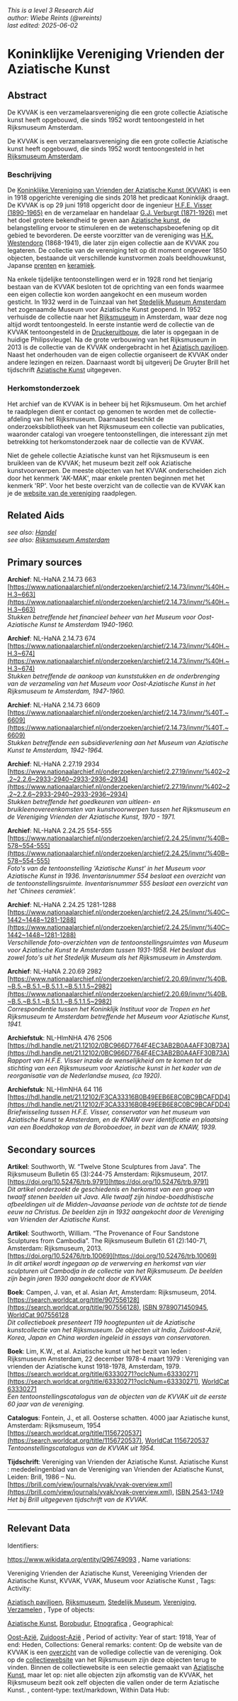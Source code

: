 
_This is a level 3 Research Aid_  
_author: Wiebe Reints (@wreints)_  
_last edited: 2025-06-02_  

# Koninklijke Vereniging Vrienden der Aziatische Kunst


## Abstract

De KVVAK is een verzamelaarsvereniging die een grote collectie Aziatische kunst heeft opgebouwd, die sinds 1952 wordt tentoongesteld in het Rijksmuseum Amsterdam.

De KVVAK is een verzamelaarsvereniging die een grote collectie Aziatische kunst heeft opgebouwd, die sinds 1952 wordt tentoongesteld in het [Rijksmuseum Amsterdam](https://app.colonialcollections.nl/nl/research-guide/https%3A%2F%2Fn2t%252Enet%2Fark%3A%2F27023%2F0d0d07f9e69d73c961b30ffd357c1e47).

### Beschrijving

De [Koninklijke Vereniging van Vrienden der Aziatische Kunst (KVVAK)](https://www.wikidata.org/entity/Q96749093) is een in 1918 opgerichte vereniging die sinds 2018 het predicaat Koninklijk draagt. De KVVAK is op 29 juni 1918 opgericht door de ingenieur [H.F.E. Visser (1890-1965)](https://www.wikidata.org/entity/Q83286861) en de verzamelaar en handelaar [G.J. Verburgt (1871-1926)](https://www.wikidata.org/entity/Q84499681) met het doel grotere bekendheid te geven aan [Aziatische kunst](https://www.wikidata.org/entity/Q3399573), de belangstelling ervoor te stimuleren en de wetenschapsbeoefening op dit gebied te bevorderen. De eerste voorzitter van de vereniging was [H.K. Westendorp](https://www.wikidata.org/entity/Q96749169) (1868-1941), die later zijn eigen collectie aan de KVVAK zou legateren. De collectie van de vereniging telt op dit moment ongeveer 1850 objecten, bestaande uit verschillende kunstvormen zoals beeldhouwkunst, Japanse [prenten](http://vocab.getty.edu/aat/300106750) en [keramiek](http://vocab.getty.edu/aat/300310706). 

Na enkele tijdelijke tentoonstellingen werd er in 1928 rond het tienjarig bestaan van de KVVAK besloten tot de oprichting van een fonds waarmee een eigen collectie kon worden aangekocht en een museum worden gesticht. In 1932 werd in de Tuinzaal van het [Stedelijk Museum Amsterdam](https://www.wikidata.org/entity/Q924335) het zogenaamde Museum voor Aziatische Kunst geopend. In 1952 verhuisde de collectie naar het [Rijksmuseum](https://app.colonialcollections.nl/nl/research-guide/https%3A%2F%2Fn2t%252Enet%2Fark%3A%2F27023%2F0d0d07f9e69d73c961b30ffd357c1e47) in Amsterdam, waar deze nog altijd wordt tentoongesteld. In eerste instantie werd de collectie van de KVVAK tentoongesteld in de [Druckeruitbouw](https://www.wikidata.org/entity/Q25712476), die later is opgegaan in de huidige Philipsvleugel. Na de grote verbouwing van het Rijksmuseum in 2013 is de collectie van de KVVAK ondergebracht in het [Aziatisch paviljoen](http://www.wikidata.org/entity/Q37769044). Naast het onderhouden van de eigen collectie organiseert de KVVAK onder andere lezingen en reizen. Daarnaast wordt bij uitgeverij De Gruyter Brill het tijdschrift [Aziatische Kunst](https://brill.com/view/journals/vvak/vvak-overview.xml) uitgegeven.

### Herkomstonderzoek

Het archief van de KVVAK is in beheer bij het Rijksmuseum. Om het archief te raadplegen dient er contact op genomen te worden met de collectie-afdeling van het Rijksmuseum. Daarnaast beschikt de onderzoeksbibliotheek van het Rijksmuseum een collectie van publicaties, waaronder catalogi van vroegere tentoonstellingen, die interessant zijn met betrekking tot herkomstonderzoek naar de collectie van de KVVAK.

Niet de gehele collectie Aziatische kunst van het Rijksmuseum is een bruikleen van de KVVAK; het museum bezit zelf ook Aziatische kunstvoorwerpen. De meeste objecten van het KVVAK onderscheiden zich door het kenmerk 'AK-MAK', maar enkele prenten beginnen met het kenmerk 'RP'. Voor het beste overzicht van de collectie van de KVVAK kan je de [website van de vereniging](https://www.kvvak.nl/collectie/) raadplegen. 


## Related Aids

_see also: [Handel](niveau2/Dutch/Handel_20240326.yml)_  
_see also: [Rijksmuseum Amsterdam](niveau3/Dutch/RijksmuseumAmsterdam_20241006.yml)_  

## Primary sources

**Archief**: NL-HaNA 2.14.73 663  
[https://www.nationaalarchief.nl/onderzoeken/archief/2.14.73/invnr/%40H.~H.3~663](https://www.nationaalarchief.nl/onderzoeken/archief/2.14.73/invnr/%40H.~H.3~663)  
_Stukken betreffende het financieel beheer van het Museum voor Oost-Aziatische Kunst te Amsterdam 1940-1960._  

**Archief**: NL-HaNA 2.14.73 674  
[https://www.nationaalarchief.nl/onderzoeken/archief/2.14.73/invnr/%40H.~H.3~674](https://www.nationaalarchief.nl/onderzoeken/archief/2.14.73/invnr/%40H.~H.3~674)  
_Stukken betreffende de aankoop van kunststukken en de onderbrenging van de verzameling van het Museum voor Oost-Aziatische Kunst in het Rijksmuseum te Amsterdam, 1947-1960._  

**Archief**: NL-HaNA 2.14.73 6609  
[https://www.nationaalarchief.nl/onderzoeken/archief/2.14.73/invnr/%40T.~6609](https://www.nationaalarchief.nl/onderzoeken/archief/2.14.73/invnr/%40T.~6609)  
_Stukken betreffende een subsidieverlening aan het Museum van Aziatische Kunst te Amsterdam, 1942-1964._  

**Archief**: NL-HaNA 2.27.19 2934  
[https://www.nationaalarchief.nl/onderzoeken/archief/2.27.19/invnr/%402~2.2~2.2.6~2933-2940~2933-2936~2934](https://www.nationaalarchief.nl/onderzoeken/archief/2.27.19/invnr/%402~2.2~2.2.6~2933-2940~2933-2936~2934)  
_Stukken betreffende het goedkeuren van uitleen- en bruikleenovereenkomsten van kunstvoorwerpen tussen het Rijksmuseum en de Vereniging Vrienden der Aziatische Kunst, 1970 - 1971._  

**Archief**: NL-HaNA 2.24.25 554-555  
[https://www.nationaalarchief.nl/onderzoeken/archief/2.24.25/invnr/%40B~578~554-555](https://www.nationaalarchief.nl/onderzoeken/archief/2.24.25/invnr/%40B~578~554-555)  
_Foto's van de tentoonstelling 'Aziatische Kunst' in het Museum voor Aziatische Kunst in 1936. Inventarisnummer 554 beslaat een overzicht van de tentoonstellingsruimte. Inventarisnummer 555 beslaat een overzicht van het 'Chinees ceramiek'._  

**Archief**: NL-HaNA 2.24.25 1281-1288  
[https://www.nationaalarchief.nl/onderzoeken/archief/2.24.25/invnr/%40C~1442~1448~1281-1288](https://www.nationaalarchief.nl/onderzoeken/archief/2.24.25/invnr/%40C~1442~1448~1281-1288)  
_Verschillende foto-overzichten van de tentoonstellingsruimtes van Museum voor Aziatische Kunst te Amsterdam tussen 1931-1958. Het beslaat dus zowel foto's uit het Stedelijk Museum als het Rijksmuseum in Amsterdam._  

**Archief**: NL-HaNA 2.20.69 2982  
[https://www.nationaalarchief.nl/onderzoeken/archief/2.20.69/invnr/%40B.~B.5.~B.5.1.~B.5.1.1.~B.5.1.1.5~2982](https://www.nationaalarchief.nl/onderzoeken/archief/2.20.69/invnr/%40B.~B.5.~B.5.1.~B.5.1.1.~B.5.1.1.5~2982)  
_Correspondentie tussen het Koninklijk Instituut voor de Tropen en het Rijksmuseum te Amsterdam betreffende het Museum voor Aziatische Kunst, 1941._  

**Archiefstuk**: NL-HlmNHA 476 2506  
[https://hdl.handle.net/21.12102/0BC966D7764F4EC3AB2B0A4AFF30B73A](https://hdl.handle.net/21.12102/0BC966D7764F4EC3AB2B0A4AFF30B73A)  
_Rapport van H.F.E. Visser inzake de wenselijkheid om te komen tot de stichting van een Rijksmuseum voor Aziatische kunst in het kader van de reorganisatie van de Nederlandse musea, (ca 1920)._  

**Archiefstuk**: NL-HlmNHA 64 116  
[https://hdl.handle.net/21.12102/F3CA33316B0B49EEB6E8C0BC9BCAFDD4](https://hdl.handle.net/21.12102/F3CA33316B0B49EEB6E8C0BC9BCAFDD4)  
_Briefwisseling tussen H.F.E. Visser, conservator van het museum van Aziatische Kunst te Amsterdam, en de KNAW over identificatie en plaatsing van een Boeddhakop van de Boroboedoer, in bezit van de KNAW, 1939._  

## Secondary sources

**Artikel**: Southworth, W. “Twelve Stone Sculptures from Java”. The Rijksmuseum Bulletin 65 (3):244-75 Amsterdam: Rijksmuseum, 2017.  
[https://doi.org/10.52476/trb.9791](https://doi.org/10.52476/trb.9791)  
_Dit artikel onderzoekt de geschiedenis en herkomst van een groep van twaalf stenen beelden uit Java. Alle twaalf zijn hindoe-boeddhistische afbeeldingen uit de Midden-Javaanse periode van de achtste tot de tiende eeuw na Christus. De beelden zijn in 1932 aangekocht door de Vereniging van Vrienden der Aziatische Kunst._  

**Artikel**: Southworth, William. “The Provenance of Four Sandstone Sculptures from Cambodia”. The Rijksmuseum Bulletin 61 (2):140-71, Amsterdam: Rijksmuseum, 2013.  
[https://doi.org/10.52476/trb.10069](https://doi.org/10.52476/trb.10069)  
_In dit artikel wordt ingegaan op de verwerving en herkomst van vier sculpturen uit Cambodja in de collectie van het Rijksmuseum. De beelden zijn begin jaren 1930 aangekocht door de KVVAK_  

**Boek**: Campen, J. van, et al. Asian Art, Amsterdam: Rijksmuseum, 2014.  
[https://search.worldcat.org/title/907556128](https://search.worldcat.org/title/907556128), [ISBN 9789071450945](https://isbnsearch.org/isbn/9789071450945), [WorldCat 907556128](https://search.worldcat.org/title/907556128)  
_Dit collectieboek presenteert 119 hoogtepunten uit de Aziatische kunstcollectie van het Rijksmuseum. De objecten uit India, Zuidoost-Azië, Korea, Japan en China worden ingeleid in essays van conservatoren._  

**Boek**: Lim, K.W., et al. Aziatische kunst uit het bezit van leden : Rijksmuseum Amsterdam, 22 december 1978-4 maart 1979 : Vereniging van vrienden der Aziatische kunst 1918-1978, Amsterdam, 1979.  
[https://search.worldcat.org/title/63330271?oclcNum=63330271](https://search.worldcat.org/title/63330271?oclcNum=63330271), [WorldCat 63330271](https://search.worldcat.org/title/63330271)  
_Een tentoonstellingscatalogus van de objecten van de KVVAK uit de eerste 60 jaar van de vereniging._  

**Catalogus**: Fontein, J., et all. Oosterse schatten. 4000 jaar Aziatische kunst, Amsterdam: Rijksmuseum, 1954  
[https://search.worldcat.org/title/1156720537](https://search.worldcat.org/title/1156720537), [WorldCat 1156720537](https://search.worldcat.org/title/1156720537)  
_Tentoonstellingscatalogus van de KVVAK uit 1954._  

**Tijdschrift**: Vereniging van Vrienden der Aziatische Kunst. Aziatische Kunst : mededelingenblad van de Vereniging van Vrienden der Aziatische Kunst, Leiden: Brill, 1986 – Nu.  
[https://brill.com/view/journals/vvak/vvak-overview.xml](https://brill.com/view/journals/vvak/vvak-overview.xml), [ISBN 2543-1749](https://portal.issn.org/resource/ISSN/2543-1749)  
_Het bij Brill uitgegeven tijdschrift van de KVVAK._  



---
## Relevant Data 
Identifiers:
  
https://www.wikidata.org/entity/Q96749093
,
  Name variations:
  
Vereniging Vrienden der Aziatische Kunst, Vereeniging Vrienden der Aziatische Kunst, KVVAK, VVAK, Museum voor Aziatische Kunst
,
  Tags:
  Activity:
  
[Aziatisch paviljoen](http://www.wikidata.org/entity/Q37769044), [Rijksmuseum](https://www.wikidata.org/entity/Q190804), [Stedelijk Museum](https://www.wikidata.org/entity/Q924335), [Vereniging](http://vocab.getty.edu/aat/300025950), [Verzamelen](https://www.wikidata.org/entity/Q208165)
,
  Type of objects:
  
[Aziatische Kunst](https://www.wikidata.org/entity/Q3399573), [Borobudur](https://www.wikidata.org/entity/Q42798), [Etnografica](http://vocab.getty.edu/aat/300234108)
,
  Geographical:
  
[Oost-Azië](https://sws.geonames.org/7729894), [Zuidoost-Azië](https://sws.geonames.org/7729896)
,
  Period of activity:
  Year of start:
  1918,
  Year of end:
  Heden,
  Collections:
  General remarks:
  content:
  Op de website van de KVVAK is een [overzicht](https://www.kvvak.nl/collectie/) van de volledige collectie van de vereniging. Ook op de [collectiewebsite](https://www.rijksmuseum.nl/nl/zoeken/uitgebreid) van het Rijksmuseum zijn deze objecten terug te vinden. Binnen de collectiewebsite is een selectie gemaakt van [Aziatische Kunst](https://www.rijksmuseum.nl/nl/rijksstudio/kunstwerken/aziatische-kunst), maar let op: niet alle objecten zijn afkomstig van de KVVAK, het Rijksmuseum bezit ook zelf objecten die vallen onder de term Aziatische Kunst.
,
  content-type:
  text/markdown,
  Within Data Hub:
  


        